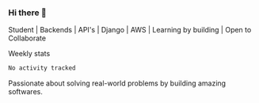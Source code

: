 ### Hi there 👋 

Student | Backends | API's | Django | AWS |  Learning by building | Open to Collaborate

Weekly stats
<!--START_SECTION:waka-->

```txt
No activity tracked
```

<!--END_SECTION:waka-->


Passionate about solving real-world problems by building amazing softwares.
